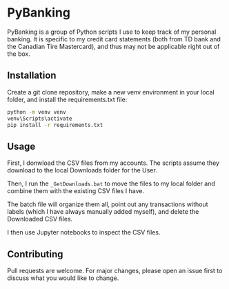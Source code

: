 # PyBanking

PyBanking is a group of Python scripts I use to keep track of my personal banking. It is specific to my credit card statements (both from TD bank and the Canadian Tire Mastercard), and thus may not be applicable right out of the box.

## Installation

Create a git clone repository, make a new venv environment in your local folder, and install the requirements.txt file:

```cmd
python -m venv venv
venv\Scripts\activate
pip install -r requirements.txt 
```

## Usage

First, I donwload the CSV files from my accounts. The scripts assume they download to the local Downloads folder for the User.

Then, I run the `_GetDownloads.bat` to move the files to my local folder and combine them with the existing CSV files I have.

The batch file will organize them all, point out any transactions without labels (which I have always manually added myself), and delete the Downloaded CSV files.

I then use Jupyter notebooks to inspect the CSV files.

## Contributing
Pull requests are welcome. For major changes, please open an issue first to discuss what you would like to change.